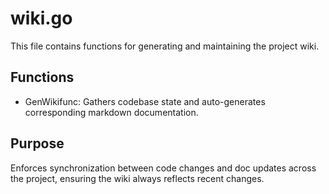 # wiki.go

This file contains functions for generating and maintaining the project wiki.

## Functions

- GenWikifunc: Gathers codebase state and auto-generates corresponding markdown documentation.

## Purpose

Enforces synchronization between code changes and doc updates across the project, ensuring the wiki always reflects recent changes.
